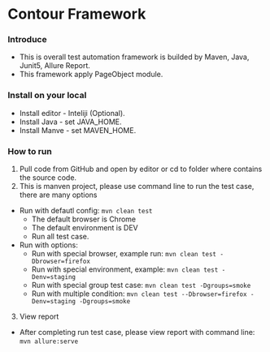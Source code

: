 # Contour Framework

### Introduce
- This is overall test automation framework is builded by Maven, Java, Junit5, Allure Report.
- This framework apply PageObject module.

### Install on your local
- Install editor - Inteliji (Optional). 
- Install Java - set JAVA_HOME. 
- Install Manve - set MAVEN_HOME. 

### How to run  
1. Pull code from GitHub and open by editor or cd to folder where contains the source code.  
2. This is manven project, please use command line to run the test case, there are many options
- Run with defautl config: `mvn clean test`
   -  The default browser is Chrome
   -  The default environment is DEV
   -  Run all test case.
- Run with options:
   - Run with special browser, example run: `mvn clean test -Dbrowser=firefox`
   - Run with special environment, example: `mvn clean test -Denv=staging`
   - Run with special group test case: `mvn clean test -Dgroups=smoke`
   - Run with multiple condition: `mvn clean test --Dbrowser=firefox -Denv=staging -Dgroups=smoke`
3. View report
- After completing run test case, please view report with command line: `mvn allure:serve`
